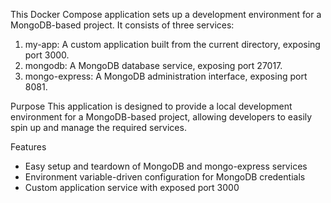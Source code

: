 This Docker Compose application sets up a development environment for a MongoDB-based project. It consists of three services:

1. my-app: A custom application built from the current directory, exposing port 3000.
2. mongodb: A MongoDB database service, exposing port 27017.
3. mongo-express: A MongoDB administration interface, exposing port 8081.

Purpose
This application is designed to provide a local development environment for a MongoDB-based project, allowing developers to easily spin up and manage the required services.

Features
- Easy setup and teardown of MongoDB and mongo-express services
- Environment variable-driven configuration for MongoDB credentials
- Custom application service with exposed port 3000
